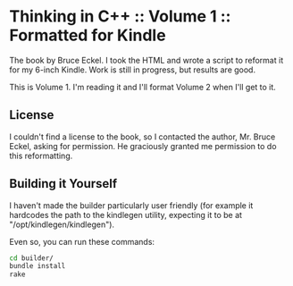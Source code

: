 # Thinking in C++ :: Volume 1 :: Formatted for Kindle

The book by Bruce Eckel. I took the HTML and wrote a script to
reformat it for my 6-inch Kindle. Work is still in progress, but
results are good.

This is Volume 1. I'm reading it and I'll format Volume 2 when I'll
get to it.

## License

I couldn't find a license to the book, so I contacted the author,
Mr. Bruce Eckel, asking for permission. He graciously granted me
permission to do this reformatting.

## Building it Yourself

I haven't made the builder particularly user friendly (for example it
hardcodes the path to the kindlegen utility, expecting it to be at
"/opt/kindlegen/kindlegen").

Even so, you can run these commands:

```bash
cd builder/
bundle install
rake
```